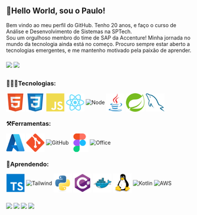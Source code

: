 ## 👋Hello World, sou o Paulo!
Bem vindo ao meu perfil do GitHub. Tenho 20 anos, e faço o curso de Análise e Desenvolvimento de Sistemas na SPTech. <br>
Sou um orgulhoso membro do time de SAP da Accenture! Minha jornada no mundo da tecnologia ainda está no começo. Procuro sempre estar aberto a tecnologias emergentes, e me mantenho motivado pela paixão de aprender.

###

<div style="display: block">
  <img height="180em" src="https://github-readme-stats.vercel.app/api?username=Paulo-Alvares&show_icons=true&theme=tokyonight&include_all_commits=true&count_private=true"/>
  <img height="180em" src="https://github-readme-stats.vercel.app/api/top-langs/?username=Paulo-Alvares&layout=compact&langs_count=7&theme=tokyonight"/>
</div>

##

<h3>👨🏽‍💻Tecnologias:</h3>
<div style="display: inline_block">
  <img align="center" alt="HTML" height="50" src="https://raw.githubusercontent.com/devicons/devicon/master/icons/html5/html5-original.svg">
  <img align="center" alt="CSS" height="50" src="https://raw.githubusercontent.com/devicons/devicon/master/icons/css3/css3-original.svg">
  <img align="center" alt="JavaScript" height="50" src="https://raw.githubusercontent.com/devicons/devicon/master/icons/javascript/javascript-plain.svg">
  <img align="center" alt="React" height="50" src="https://raw.githubusercontent.com/devicons/devicon/master/icons/react/react-original.svg">
  <img align="center" alt="Node" height="50" src="https://cdn.jsdelivr.net/gh/devicons/devicon/icons/nodejs/nodejs-original.svg">
  <img align="center" alt="Java" height="50" src="https://raw.githubusercontent.com/devicons/devicon/master/icons/java/java-original.svg">
  <img align="center" alt="SpringBoot" height="50" src="https://raw.githubusercontent.com/devicons/devicon/master/icons/spring/spring-original.svg">
  <img align="center" alt="MySQL" height="50" src="https://raw.githubusercontent.com/devicons/devicon/master/icons/mysql/mysql-original.svg">
</div>

<h3>⚒️Ferramentas:</h3>
<div style="display: inline_block">
  <img align="center" alt="Azure" height="50" src="https://raw.githubusercontent.com/devicons/devicon/master/icons/azure/azure-original.svg">
  <img align="center" alt="Git" height="50" src="https://raw.githubusercontent.com/devicons/devicon/master/icons/git/git-original.svg">
  <img align="center" alt="GitHub" height="50" src="https://cdn-icons-png.flaticon.com/128/270/270798.png">
  <img align="center" alt="Figma" height="50" src="https://raw.githubusercontent.com/devicons/devicon/master/icons/figma/figma-original.svg">
  <img align="center" alt="Office" height="50" src="https://cdn-icons-png.flaticon.com/128/888/888867.png">
</div>

<h3>📕Aprendendo:</h3>
<div style="display: inline_block">
  <img align="center" alt="TypeScript" height="50" src="https://raw.githubusercontent.com/devicons/devicon/master/icons/typescript/typescript-plain.svg">
  <img align="center" alt="Tailwind" height="50" src="https://cdn.jsdelivr.net/gh/devicons/devicon@latest/icons/tailwindcss/tailwindcss-original.svg">
  <img align="center" alt="Python" height="50" src="https://raw.githubusercontent.com/devicons/devicon/master/icons/python/python-original.svg">
  <img align="center" alt="C#" height="50" src="https://raw.githubusercontent.com/devicons/devicon/master/icons/csharp/csharp-original.svg">
  <img align="center" alt="Docker" height="50" src="https://raw.githubusercontent.com/devicons/devicon/master/icons/docker/docker-original.svg">
  <img align="center" alt="Linux" height="50" src="https://raw.githubusercontent.com/devicons/devicon/master/icons/linux/linux-original.svg">
  <img align="center" alt="Kotlin" height="50" src="https://upload.wikimedia.org/wikipedia/commons/thumb/7/74/Kotlin_Icon.png/1024px-Kotlin_Icon.png">
  <img align="center" alt="AWS" height="50" src="https://cdn.jsdelivr.net/gh/devicons/devicon@latest/icons/amazonwebservices/amazonwebservices-plain-wordmark.svg">
</div>

  ##
<div> 
  <a href = "mailto:paulo.alvares@sptech.school"><img src="https://img.shields.io/badge/Gmail-D14836?style=for-the-badge&logo=gmail&logoColor=white" target="_blank"></a>
  <a href="https://www.linkedin.com/in/paulo-alvares-10a5b9272/" target="_blank"><img src="https://img.shields.io/badge/-LinkedIn-%230077B5?style=for-the-badge&logo=linkedin&logoColor=white" target="_blank"></a> 
  <a href="https://www.instagram.com/paulo_10111/" target="_blank"><img src="https://img.shields.io/badge/-Instagram-%23E4405F?style=for-the-badge&logo=instagram&logoColor=white" target="_blank"></a>
  <a href="https://www.facebook.com/paulogabriel.alvares" target="_blank"><img src="https://img.shields.io/badge/Facebook-1877F2?style=for-the-badge&logo=facebook&logoColor=white" target="_blank"></a>
</div>
